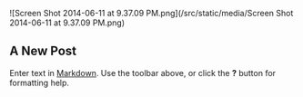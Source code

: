 ![Screen Shot 2014-06-11 at 9.37.09 PM.png](/src/static/media/Screen Shot 2014-06-11 at 9.37.09 PM.png)
## A New Post

Enter text in [Markdown](http://daringfireball.net/projects/markdown/). Use the toolbar above, or click the **?** button for formatting help.
